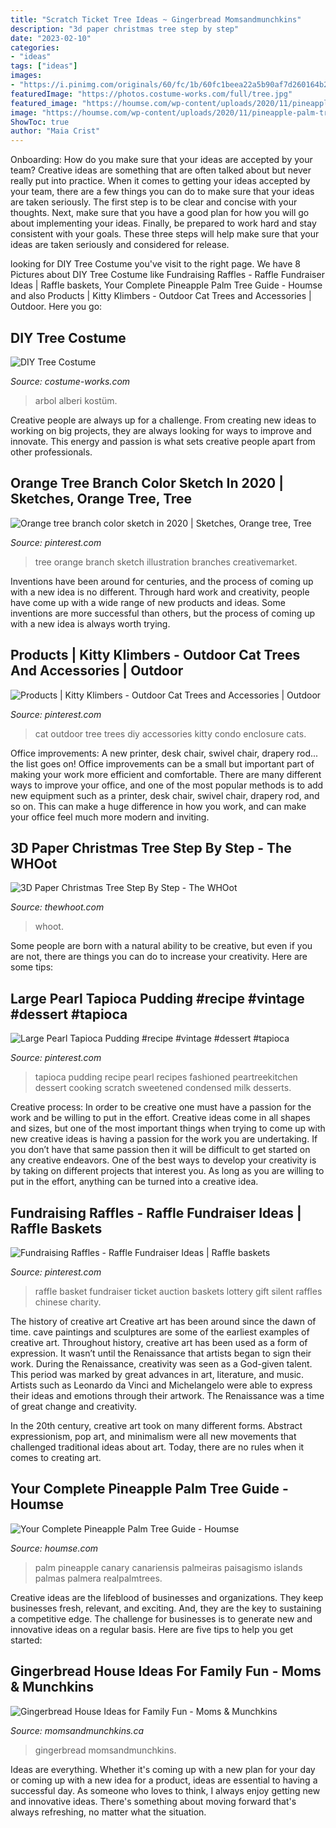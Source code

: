 ```yaml
---
title: "Scratch Ticket Tree Ideas ~ Gingerbread Momsandmunchkins"
description: "3d paper christmas tree step by step"
date: "2023-02-10"
categories:
- "ideas"
tags: ["ideas"]
images:
- "https://i.pinimg.com/originals/60/fc/1b/60fc1beea22a5b90af7d260164b20b2b.jpg"
featuredImage: "https://photos.costume-works.com/full/tree.jpg"
featured_image: "https://houmse.com/wp-content/uploads/2020/11/pineapple-palm-tree-guide-01.jpg"
image: "https://houmse.com/wp-content/uploads/2020/11/pineapple-palm-tree-guide-01.jpg"
ShowToc: true
author: "Maia Crist"
---
```



Onboarding: How do you make sure that your ideas are accepted by your team?
Creative ideas are something that are often talked about but never really put into practice. When it comes to getting your ideas accepted by your team, there are a few things you can do to make sure that your ideas are taken seriously. The first step is to be clear and concise with your thoughts. Next, make sure that you have a good plan for how you will go about implementing your ideas. Finally, be prepared to work hard and stay consistent with your goals. These three steps will help make sure that your ideas are taken seriously and considered for release.

	

		
looking for DIY Tree Costume you've visit to the right page. We have 8 Pictures about DIY Tree Costume like Fundraising Raffles - Raffle Fundraiser Ideas | Raffle baskets, Your Complete Pineapple Palm Tree Guide - Houmse and also Products | Kitty Klimbers - Outdoor Cat Trees and Accessories | Outdoor. Here you go:
		
    
## DIY Tree Costume

<img loading=lazy src="https://photos.costume-works.com/full/tree.jpg" onerror="this.onerror=null;this.src='https://tse4.mm.bing.net/th?id=OIP.MWimOGfRcsFzS0mgblekmAHaNO&amp;pid=15.1';" alt="DIY Tree Costume">

_Source: costume-works.com_

>arbol alberi kostüm. 

	

Creative people are always up for a challenge. From creating new ideas to working on big projects, they are always looking for ways to improve and innovate. This energy and passion is what sets creative people apart from other professionals.

    
## Orange Tree Branch Color Sketch In 2020 | Sketches, Orange Tree, Tree

<img loading=lazy src="https://i.pinimg.com/736x/d1/78/cb/d178cbff52b90e96e8fc1f9d2f29c5b1.jpg" onerror="this.onerror=null;this.src='https://tse1.mm.bing.net/th?id=OIP.5jgWx7GtwAqwduUifdxvsgHaE8&amp;pid=15.1';" alt="Orange tree branch color sketch in 2020 | Sketches, Orange tree, Tree">

_Source: pinterest.com_

>tree orange branch sketch illustration branches creativemarket. 

	

Inventions have been around for centuries, and the process of coming up with a new idea is no different. Through hard work and creativity, people have come up with a wide range of new products and ideas. Some inventions are more successful than others, but the process of coming up with a new idea is always worth trying.

    
## Products | Kitty Klimbers - Outdoor Cat Trees And Accessories | Outdoor

<img loading=lazy src="https://i.pinimg.com/736x/3c/63/ee/3c63ee84c07aed1acde83eaf3eaa2f0c--outdoor-cat-tree-cat-trees.jpg" onerror="this.onerror=null;this.src='https://tse1.mm.bing.net/th?id=OIP.Ii_tGdZHP99EBZ9_dB1AXAHaNK&amp;pid=15.1';" alt="Products | Kitty Klimbers - Outdoor Cat Trees and Accessories | Outdoor">

_Source: pinterest.com_

>cat outdoor tree trees diy accessories kitty condo enclosure cats. 

	

Office improvements: A new printer, desk chair, swivel chair, drapery rod... the list goes on!
Office improvements can be a small but important part of making your work more efficient and comfortable. There are many different ways to improve your office, and one of the most popular methods is to add new equipment such as a printer, desk chair, swivel chair, drapery rod, and so on. This can make a huge difference in how you work, and can make your office feel much more modern and inviting.

    
## 3D Paper Christmas Tree Step By Step - The WHOot

<img loading=lazy src="https://cdn.thewhoot.com/wp-content/uploads/2020/11/3d-paper-christmas-tree-step-by-step-the-whoot-.jpg" onerror="this.onerror=null;this.src='https://tse1.mm.bing.net/th?id=OIP.jf9gwz1Bg7FZm5iksn1EuQAAAA&amp;pid=15.1';" alt="3D Paper Christmas Tree Step By Step - The WHOot">

_Source: thewhoot.com_

>whoot. 

	

Some people are born with a natural ability to be creative, but even if you are not, there are things you can do to increase your creativity. Here are some tips:

    
## Large Pearl Tapioca Pudding #recipe #vintage #dessert #tapioca

<img loading=lazy src="https://i.pinimg.com/originals/60/fc/1b/60fc1beea22a5b90af7d260164b20b2b.jpg" onerror="this.onerror=null;this.src='https://tse3.mm.bing.net/th?id=OIP.hXkeRsdqiGx3Jbdeg8jcjQHaLH&amp;pid=15.1';" alt="Large Pearl Tapioca Pudding #recipe #vintage #dessert #tapioca">

_Source: pinterest.com_

>tapioca pudding recipe pearl recipes fashioned peartreekitchen dessert cooking scratch sweetened condensed milk desserts. 

	

Creative process: In order to be creative one must have a passion for the work and be willing to put in the effort.
Creative ideas come in all shapes and sizes, but one of the most important things when trying to come up with new creative ideas is having a passion for the work you are undertaking. If you don’t have that same passion then it will be difficult to get started on any creative endeavors. One of the best ways to develop your creativity is by taking on different projects that interest you. As long as you are willing to put in the effort, anything can be turned into a creative idea.

    
## Fundraising Raffles - Raffle Fundraiser Ideas | Raffle Baskets

<img loading=lazy src="https://i.pinimg.com/originals/fb/0e/aa/fb0eaaeacdacd3107d2c2c89ada5af0b.jpg" onerror="this.onerror=null;this.src='https://tse3.mm.bing.net/th?id=OIP.WAdJdIYK7_qO_ws5ZBEM3wHaNL&amp;pid=15.1';" alt="Fundraising Raffles - Raffle Fundraiser Ideas | Raffle baskets">

_Source: pinterest.com_

>raffle basket fundraiser ticket auction baskets lottery gift silent raffles chinese charity. 

	

The history of creative art
Creative art has been around since the dawn of time. cave paintings and sculptures are some of the earliest examples of creative art. Throughout history, creative art has been used as a form of expression. It wasn’t until the Renaissance that artists began to sign their work.
During the Renaissance, creativity was seen as a God-given talent. This period was marked by great advances in art, literature, and music. Artists such as Leonardo da Vinci and Michelangelo were able to express their ideas and emotions through their artwork. The Renaissance was a time of great change and creativity.

In the 20th century, creative art took on many different forms. Abstract expressionism, pop art, and minimalism were all new movements that challenged traditional ideas about art. Today, there are no rules when it comes to creating art.

    
## Your Complete Pineapple Palm Tree Guide - Houmse

<img loading=lazy src="https://houmse.com/wp-content/uploads/2020/11/pineapple-palm-tree-guide-01.jpg" onerror="this.onerror=null;this.src='https://tse2.mm.bing.net/th?id=OIP.K0lf_VQu8nj_jJ3aA6O6FAHaEw&amp;pid=15.1';" alt="Your Complete Pineapple Palm Tree Guide - Houmse">

_Source: houmse.com_

>palm pineapple canary canariensis palmeiras paisagismo islands palmas palmera realpalmtrees. 

	

Creative ideas are the lifeblood of businesses and organizations. They keep businesses fresh, relevant, and exciting. And, they are the key to sustaining a competitive edge. The challenge for businesses is to generate new and innovative ideas on a regular basis. Here are five tips to help you get started:

    
## Gingerbread House Ideas For Family Fun - Moms &amp; Munchkins

<img loading=lazy src="https://www.momsandmunchkins.ca/wp-content/uploads/2012/11/bakery-gingerbread-house-3-683x1024.jpg" onerror="this.onerror=null;this.src='https://tse4.mm.bing.net/th?id=OIP.VnGfob2YhlXnMdVH_S2yDQHaLG&amp;pid=15.1';" alt="Gingerbread House Ideas for Family Fun - Moms &amp; Munchkins">

_Source: momsandmunchkins.ca_

>gingerbread momsandmunchkins. 

	

Ideas are everything. Whether it's coming up with a new plan for your day or coming up with a new idea for a product, ideas are essential to having a successful day. As someone who loves to think, I always enjoy getting new and innovative ideas. There's something about moving forward that's always refreshing, no matter what the situation.

